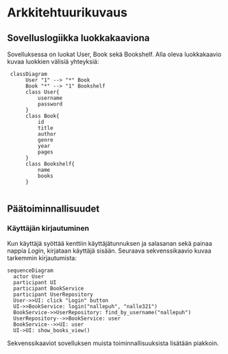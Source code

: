 # Arkkitehtuurikuvaus

## Sovelluslogiikka luokkakaaviona

Sovelluksessa on luokat User, Book sekä Bookshelf. Alla oleva luokkakaavio kuvaa luokkien välisiä yhteyksiä:

```mermaid
 classDiagram
      User "1" --> "*" Book
      Book "*" --> "1" Bookshelf
      class User{
          username
          password
      }
      class Book{
          id
          title
          author
          genre
          year
          pages
      }
      class Bookshelf{
          name
          books
      }
 
```

## Päätoiminnallisuudet

### Käyttäjän kirjautuminen

Kun käyttäjä syöttää kenttiin käyttäjätunnuksen ja salasanan sekä painaa nappia _Login_, kirjataan käyttäjä sisään. Seuraava sekvenssikaavio kuvaa tarkemmin kirjautumista:

```mermaid
sequenceDiagram
  actor User
  participant UI
  participant BookService
  participant UserRepository
  User->>UI: click "Login" button
  UI->>BookService: login("nallepuh", "nalle321")
  BookService->>UserRepository: find_by_username("nallepuh")
  UserRepository-->>BookService: user
  BookService-->>UI: user
  UI->UI: show_books_view()
```

Sekvenssikaaviot sovelluksen muista toiminnallisuuksista lisätään piakkoin.
